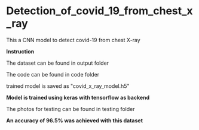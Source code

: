 # Detection_of_covid_19_from_chest_x_ray
This a CNN model to detect covid-19 from chest X-ray


<b>Instruction</b>
<p>The dataset can be found in output folder</b>
<p>The code can be found in code folder</p>
<p>trained model is saved as "covid_x_ray_model.h5"</p>

<b>Model is trained using keras with tensorflow as backend</b>

<p>The photos for testing can be found in testing folder</p>

<b>An accuracy of 96.5% was achieved with this dataset</b>



